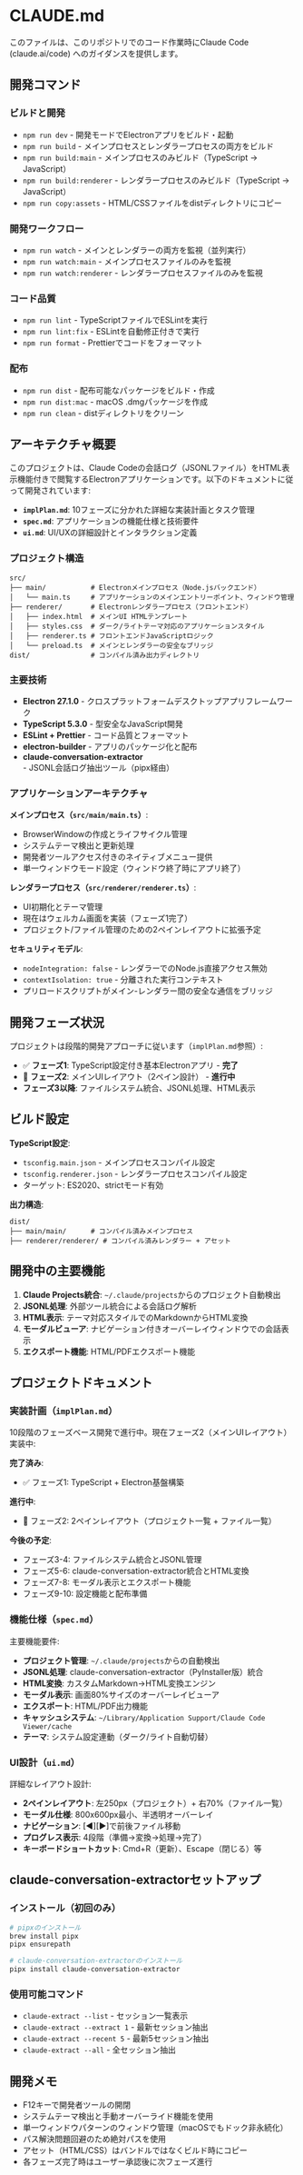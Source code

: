 # CLAUDE.md

このファイルは、このリポジトリでのコード作業時にClaude Code (claude.ai/code) へのガイダンスを提供します。

## 開発コマンド

### ビルドと開発
- `npm run dev` - 開発モードでElectronアプリをビルド・起動
- `npm run build` - メインプロセスとレンダラープロセスの両方をビルド
- `npm run build:main` - メインプロセスのみビルド（TypeScript → JavaScript）
- `npm run build:renderer` - レンダラープロセスのみビルド（TypeScript → JavaScript）
- `npm run copy:assets` - HTML/CSSファイルをdistディレクトリにコピー

### 開発ワークフロー
- `npm run watch` - メインとレンダラーの両方を監視（並列実行）
- `npm run watch:main` - メインプロセスファイルのみを監視
- `npm run watch:renderer` - レンダラープロセスファイルのみを監視

### コード品質
- `npm run lint` - TypeScriptファイルでESLintを実行
- `npm run lint:fix` - ESLintを自動修正付きで実行
- `npm run format` - Prettierでコードをフォーマット

### 配布
- `npm run dist` - 配布可能なパッケージをビルド・作成
- `npm run dist:mac` - macOS .dmgパッケージを作成
- `npm run clean` - distディレクトリをクリーン

## アーキテクチャ概要

このプロジェクトは、Claude Codeの会話ログ（JSONLファイル）をHTML表示機能付きで閲覧するElectronアプリケーションです。以下のドキュメントに従って開発されています:

- **`implPlan.md`**: 10フェーズに分かれた詳細な実装計画とタスク管理
- **`spec.md`**: アプリケーションの機能仕様と技術要件
- **`ui.md`**: UI/UXの詳細設計とインタラクション定義

### プロジェクト構造
```
src/
├── main/           # Electronメインプロセス（Node.jsバックエンド）
│   └── main.ts     # アプリケーションのメインエントリーポイント、ウィンドウ管理
├── renderer/       # Electronレンダラープロセス（フロントエンド）
│   ├── index.html  # メインUI HTMLテンプレート
│   ├── styles.css  # ダーク/ライトテーマ対応のアプリケーションスタイル
│   ├── renderer.ts # フロントエンドJavaScriptロジック
│   └── preload.ts  # メインとレンダラーの安全なブリッジ
dist/               # コンパイル済み出力ディレクトリ
```

### 主要技術
- **Electron 27.1.0** - クロスプラットフォームデスクトップアプリフレームワーク
- **TypeScript 5.3.0** - 型安全なJavaScript開発
- **ESLint + Prettier** - コード品質とフォーマット
- **electron-builder** - アプリのパッケージ化と配布
- **claude-conversation-extractor** - JSONL会話ログ抽出ツール（pipx経由）

### アプリケーションアーキテクチャ

**メインプロセス（`src/main/main.ts`）**:
- BrowserWindowの作成とライフサイクル管理
- システムテーマ検出と更新処理
- 開発者ツールアクセス付きのネイティブメニュー提供
- 単一ウィンドウモード設定（ウィンドウ終了時にアプリ終了）

**レンダラープロセス（`src/renderer/renderer.ts`）**:
- UI初期化とテーマ管理
- 現在はウェルカム画面を実装（フェーズ1完了）
- プロジェクト/ファイル管理のための2ペインレイアウトに拡張予定

**セキュリティモデル**:
- `nodeIntegration: false` - レンダラーでのNode.js直接アクセス無効
- `contextIsolation: true` - 分離された実行コンテキスト
- プリロードスクリプトがメイン-レンダラー間の安全な通信をブリッジ

## 開発フェーズ状況

プロジェクトは段階的開発アプローチに従います（`implPlan.md`参照）:
- ✅ **フェーズ1**: TypeScript設定付き基本Electronアプリ - **完了**
- 🚀 **フェーズ2**: メインUIレイアウト（2ペイン設計） - **進行中**
- **フェーズ3以降**: ファイルシステム統合、JSONL処理、HTML表示

## ビルド設定

**TypeScript設定**:
- `tsconfig.main.json` - メインプロセスコンパイル設定
- `tsconfig.renderer.json` - レンダラープロセスコンパイル設定
- ターゲット: ES2020、strictモード有効

**出力構造**:
```
dist/
├── main/main/      # コンパイル済みメインプロセス
├── renderer/renderer/ # コンパイル済みレンダラー + アセット
```

## 開発中の主要機能

1. **Claude Projects統合**: `~/.claude/projects`からのプロジェクト自動検出
2. **JSONL処理**: 外部ツール統合による会話ログ解析
3. **HTML表示**: テーマ対応スタイルでのMarkdownからHTML変換
4. **モーダルビューア**: ナビゲーション付きオーバーレイウィンドウでの会話表示
5. **エクスポート機能**: HTML/PDFエクスポート機能

## プロジェクトドキュメント

### 実装計画（`implPlan.md`）
10段階のフェーズベース開発で進行中。現在フェーズ2（メインUIレイアウト）実装中:

**完了済み**:
- ✅ フェーズ1: TypeScript + Electron基盤構築

**進行中**:
- 🚀 フェーズ2: 2ペインレイアウト（プロジェクト一覧 + ファイル一覧）

**今後の予定**:
- フェーズ3-4: ファイルシステム統合とJSONL管理
- フェーズ5-6: claude-conversation-extractor統合とHTML変換
- フェーズ7-8: モーダル表示とエクスポート機能
- フェーズ9-10: 設定機能と配布準備

### 機能仕様（`spec.md`）
主要機能要件:
- **プロジェクト管理**: `~/.claude/projects`からの自動検出
- **JSONL処理**: claude-conversation-extractor（PyInstaller版）統合
- **HTML変換**: カスタムMarkdown→HTML変換エンジン
- **モーダル表示**: 画面80%サイズのオーバーレイビューア
- **エクスポート**: HTML/PDF出力機能
- **キャッシュシステム**: `~/Library/Application Support/Claude Code Viewer/cache`
- **テーマ**: システム設定連動（ダーク/ライト自動切替）

### UI設計（`ui.md`）
詳細なレイアウト設計:
- **2ペインレイアウト**: 左250px（プロジェクト）+ 右70%（ファイル一覧）
- **モーダル仕様**: 800x600px最小、半透明オーバーレイ
- **ナビゲーション**: [◀][▶]で前後ファイル移動
- **プログレス表示**: 4段階（準備→変換→処理→完了）
- **キーボードショートカット**: Cmd+R（更新）、Escape（閉じる）等

## claude-conversation-extractorセットアップ

### インストール（初回のみ）
```bash
# pipxのインストール
brew install pipx
pipx ensurepath

# claude-conversation-extractorのインストール
pipx install claude-conversation-extractor
```

### 使用可能コマンド
- `claude-extract --list` - セッション一覧表示
- `claude-extract --extract 1` - 最新セッション抽出
- `claude-extract --recent 5` - 最新5セッション抽出
- `claude-extract --all` - 全セッション抽出

## 開発メモ

- F12キーで開発者ツールの開閉
- システムテーマ検出と手動オーバーライド機能を使用
- 単一ウィンドウパターンのウィンドウ管理（macOSでもドック非永続化）
- パス解決問題回避のため絶対パスを使用
- アセット（HTML/CSS）はバンドルではなくビルド時にコピー
- 各フェーズ完了時はユーザー承認後に次フェーズ進行